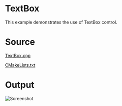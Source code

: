 # TextBoxThis example demonstrates the use of TextBox control.# Source[TextBox.cpp](./TextBox.cpp)[CMakeLists.txt](./CMakeLists.txt)# Output![Screenshot](../../docs/Pictures/TextBox.png)